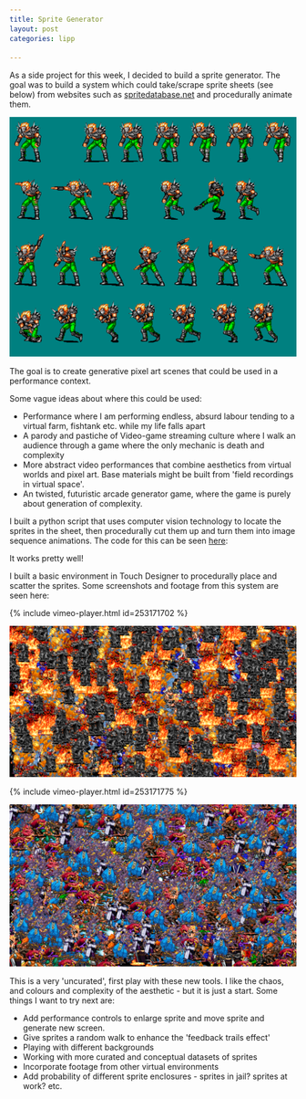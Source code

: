 ```yaml
---
title: Sprite Generator
layout: post
categories: lipp

---
```


As a side project for this week, I decided to build a sprite generator. The goal was to build a system which could take/scrape sprite sheets (see below) from websites such as [spritedatabase.net](http://spritedatabase.net/) and procedurally animate them.

![](/blog/assets/sprite_gen/1.PNG)

The goal is to create generative pixel art scenes that could be used in a performance context.

Some vague ideas about where this could be used:

* Performance where I am performing endless, absurd labour tending to a virtual farm, fishtank etc. while my life falls apart
* A parody and pastiche of Video-game streaming culture where I walk an audience through a game where the only mechanic is death and complexity
* More abstract video performances that combine aesthetics from virtual worlds and pixel art. Base materials might be built from 'field recordings in virtual space'.
* An twisted, futuristic arcade generator game, where the game is purely about generation of complexity.

I built a python script that uses computer vision technology to locate the sprites in the sheet, then procedurally cut them up and turn them into image sequence animations. The code for this can be seen [here](https://github.com/samhains/sprite-generator):

It works pretty well!

I built a basic environment in Touch Designer to procedurally place and scatter the sprites. Some screenshots and footage from this system are seen here:

{% include vimeo-player.html id=253171702 %}

![](/blog/assets/sprite_gen/3.PNG)

{% include vimeo-player.html id=253171775 %}

![](/blog/assets/sprite_gen/2.PNG)

This is a very 'uncurated', first play with these new tools. I like the chaos, and colours and complexity of the aesthetic - but it is just a start. Some things I want to try next are:

* Add performance controls to enlarge sprite and move sprite and generate new screen.
* Give sprites a random walk to enhance the 'feedback trails effect'
* Playing with different backgrounds
* Working with more curated and conceptual datasets of sprites
* Incorporate footage from other virtual environments
* Add probability of different sprite enclosures - sprites in jail? sprites at work? etc.
